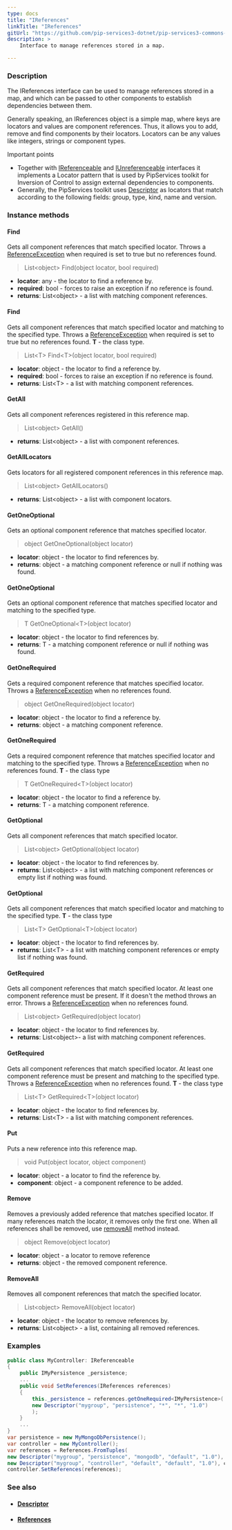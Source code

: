 ```yaml
---
type: docs
title: "IReferences"
linkTitle: "IReferences"
gitUrl: "https://github.com/pip-services3-dotnet/pip-services3-commons-dotnet"
description: >
    Interface to manage references stored in a map.

---
```


### Description

The IReferences interface can be used to manage references stored in a map, and which can be passed to other components to establish dependencies between them.

Generally speaking, an IReferences object is a simple map, where keys are locators and values are component references. Thus, it allows you to add, remove and find components    by their locators. Locators can be any values like integers, strings or component types. 

Important points

- Together with [IReferenceable](../ireferenceable) and [IUnreferenceable](../iunreferenceable) interfaces it implements a Locator pattern that is used by PipServices toolkit for Inversion of Control to assign external dependencies to components. 
- Generally, the PipServices toolkit uses [Descriptor](../descriptor) as locators that match according to the following fields: group, type, kind, name and version.
 
### Instance methods

#### Find
Gets all component references that match specified locator. 
Throws a [ReferenceException](../reference_exception) when required is set to true but no references found.

> List\<object\> Find(object locator, bool required)

- **locator**: any - the locator to find a reference by.
- **required**: bool - forces to raise an exception if no reference is found.
- **returns**: List\<object\> - a list with matching component references.

#### Find
Gets all component references that match specified locator and matching to the specified type.
Throws a [ReferenceException](../reference_exception) when required is set to true but no references found.
**T** - the class type.

> List\<T\> Find\<T\>(object locator, bool required)

- **locator**: object - the locator to find a reference by.
- **required**: bool - forces to raise an exception if no reference is found.
- **returns**: List\<T\> - a list with matching component references.

#### GetAll
Gets all component references registered in this reference map.

> List\<object\> GetAll()

- **returns**: List\<object\> - a list with component references.

#### GetAllLocators
Gets locators for all registered component references in this reference map.

> List\<object\> GetAllLocators()

- **returns**: List\<object\> - a list with component locators.

#### GetOneOptional
Gets an optional component reference that matches specified locator.

> object GetOneOptional(object locator)

- **locator**: object - the locator to find references by.
- **returns**: object - a matching component reference or null if nothing was found.


#### GetOneOptional
Gets an optional component reference that matches specified locator and matching to the specified type.

> T GetOneOptional\<T\>(object locator)

- **locator**: object - the locator to find references by.
- **returns**: T - a matching component reference or null if nothing was found.


#### GetOneRequired
Gets a required component reference that matches specified locator.  
Throws a [ReferenceException](../reference_exception) when no references found.

> object GetOneRequired(object locator)

- **locator**: object  - the locator to find a reference by.
- **returns**: object  - a matching component reference.


#### GetOneRequired
Gets a required component reference that matches specified locator and matching to the specified type.
Throws a [ReferenceException](../reference_exception) when no references found.
**T** - the class type

> T GetOneRequired\<T\>(object locator)

- **locator**: object - the locator to find a reference by.
- **returns**: T - a matching component reference.


#### GetOptional
Gets all component references that match specified locator.

> List\<object\> GetOptional(object locator)

- **locator**: object - the locator to find references by.	 
- **returns**: List\<object\> - a list with matching component references or empty list if nothing was found.


#### GetOptional
Gets all component references that match specified locator and matching to the specified type.
**T** - the class type

> List\<T\> GetOptional\<T\>(object locator)

- **locator**: object - the locator to find references by.	 
- **returns**: List\<T\> - a list with matching component references or empty list if nothing was found.


#### GetRequired
Gets all component references that match specified locator. 
At least one component reference must be present.
If it doesn't the method throws an error. 
Throws a [ReferenceException](../reference_exception) when no references found.

> List\<object\> GetRequired(object locator)

- **locator**: object - the locator to find references by.
- **returns**: List\<object\>- a list with matching component references.


#### GetRequired
Gets all component references that match specified locator. 
At least one component reference must be present and matching to the specified type.
Throws a [ReferenceException](../reference_exception) when no references found.
**T** - the class type

> List\<T\> GetRequired\<T\>(object locator)

- **locator**: object - the locator to find references by.
- **returns**: List\<T\> - a list with matching component references.


#### Put
Puts a new reference into this reference map.

> void Put(object locator, object component)

- **locator**: object - a locator to find the reference by.
- **component**: object - a component reference to be added.

#### Remove
Removes a previously added reference that matches specified locator.
If many references match the locator, it removes only the first one.
When all references shall be removed, use [removeAll](#removeall) method instead.

> object Remove(object locator)

- **locator**: object - a locator to remove reference
- **returns**: object - the removed component reference.


#### RemoveAll
Removes all component references that match the specified locator. 

> List\<object\> RemoveAll(object locator)

- **locator**: object - the locator to remove references by.
- **returns**: List\<object\> - a list, containing all removed references.

### Examples

```cs
public class MyController: IReferenceable 
{
    public IMyPersistence _persistence;
    ...    
    public void SetReferences(IReferences references)
    {
        this._persistence = references.getOneRequired<IMyPersistence>(
        new Descriptor("mygroup", "persistence", "*", "*", "1.0")
        );
    }
    ...
}
var persistence = new MyMongoDbPersistence();
var controller = new MyController();
var references = References.FromTuples(
new Descriptor("mygroup", "persistence", "mongodb", "default", "1.0"), persistence,
new Descriptor("mygroup", "controller", "default", "default", "1.0"), controller );
controller.SetReferences(references);

```


### See also
- #### [Descriptor](../descriptor)
- #### [References](../references)
